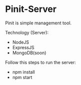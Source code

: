 # Pinit-Server

Pinit is simple management tool.

Technology (Server):
- NodeJS
- ExpressJS
- MongoDB(soon)

Follow this steps to run the server:
- npm install
- npm start